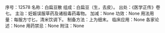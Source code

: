 序号：12578
名称：白扁豆散
组成：白扁豆（生，去皮）。
出处：《医学正传》卷七。
主治：妊娠误服草药及诸般毒药毒物。
加减：None
功效：None
用法用量：每服方寸匕，清米饮调下。
制备方法：上为细末。
临床应用：None
各家论述：None
用药禁忌：None
附注：None
